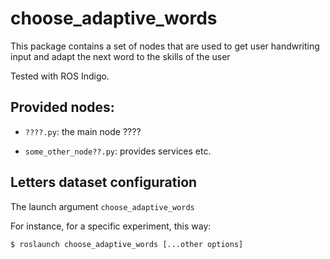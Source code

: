choose_adaptive_words
===========================

This package contains a set of nodes that are used to get user handwriting input and adapt the next word to the skills of the user

Tested with ROS Indigo.

Provided nodes:
---------------
- `????.py`: the main node ????

- `some_other_node??.py`: provides services etc.


Letters dataset configuration
-----------------------------

The launch argument `choose_adaptive_words`

For instance, for a specific experiment, this way:

```
$ roslaunch choose_adaptive_words [...other options]
```
